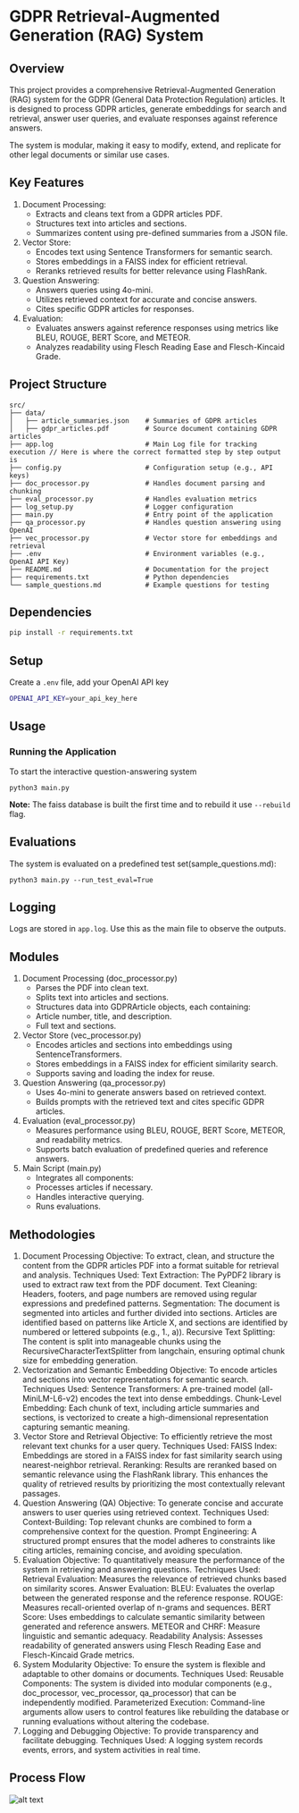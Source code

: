 # GDPR Retrieval-Augmented Generation (RAG) System

## Overview

This project provides a comprehensive Retrieval-Augmented Generation (RAG) system for the GDPR (General Data Protection Regulation) articles. It is designed to process GDPR articles, generate embeddings for search and retrieval, answer user queries, and evaluate responses against reference answers.

The system is modular, making it easy to modify, extend, and replicate for other legal documents or similar use cases.

## Key Features

1. Document Processing:
    - Extracts and cleans text from a GDPR articles PDF.
    - Structures text into articles and sections.
    - Summarizes content using pre-defined summaries from a JSON file.
2. Vector Store:
    - Encodes text using Sentence Transformers for semantic search.
    - Stores embeddings in a FAISS index for efficient retrieval.
    - Reranks retrieved results for better relevance using FlashRank.
3. Question Answering:
    - Answers queries using 4o-mini.
    - Utilizes retrieved context for accurate and concise answers.
    - Cites specific GDPR articles for responses.
4. Evaluation:
    - Evaluates answers against reference responses using metrics like BLEU, ROUGE, BERT Score, and METEOR.
    - Analyzes readability using Flesch Reading Ease and Flesch-Kincaid Grade.

## Project Structure

```python3
src/
├── data/
│   ├── article_summaries.json    # Summaries of GDPR articles
│   ├── gdpr_articles.pdf         # Source document containing GDPR articles
├── app.log                       # Main Log file for tracking execution // Here is where the correct formatted step by step output is
├── config.py                     # Configuration setup (e.g., API keys)
├── doc_processor.py              # Handles document parsing and chunking
├── eval_processor.py             # Handles evaluation metrics
├── log_setup.py                  # Logger configuration
├── main.py                       # Entry point of the application
├── qa_processor.py               # Handles question answering using OpenAI
├── vec_processor.py              # Vector store for embeddings and retrieval
├── .env                          # Environment variables (e.g., OpenAI API Key)
├── README.md                     # Documentation for the project
├── requirements.txt              # Python dependencies
└── sample_questions.md           # Example questions for testing
```

## Dependencies

```bash
pip install -r requirements.txt
```

## Setup

Create a `.env` file, add your OpenAI API key

```bash
OPENAI_API_KEY=your_api_key_here
```

## Usage

### Running the Application

To start the interactive question-answering system

```python3
python3 main.py
```
**Note:** The faiss database is built the first time and to rebuild it use `--rebuild` flag.
## Evaluations

The system is evaluated on a predefined test set(sample_questions.md):

```python3
python3 main.py --run_test_eval=True
```

## Logging

Logs are stored in `app.log`. Use this as the main file to observe the outputs.

## Modules

1. Document Processing (doc_processor.py)
    - Parses the PDF into clean text.
    - Splits text into articles and sections.
    - Structures data into GDPRArticle objects, each containing:
    - Article number, title, and description.
    - Full text and sections.
2. Vector Store (vec_processor.py)
    - Encodes articles and sections into embeddings using SentenceTransformers.
    - Stores embeddings in a FAISS index for efficient similarity search.
    - Supports saving and loading the index for reuse.
3. Question Answering (qa_processor.py)
    - Uses 4o-mini to generate answers based on retrieved context.
    - Builds prompts with the retrieved text and cites specific GDPR articles.
4. Evaluation (eval_processor.py)
    - Measures performance using BLEU, ROUGE, BERT Score, METEOR, and readability metrics.
    - Supports batch evaluation of predefined queries and reference answers.
5. Main Script (main.py)
    - Integrates all components:
    - Processes articles if necessary.
    - Handles interactive querying.
    - Runs evaluations.

## Methodologies

1. Document Processing
    Objective: To extract, clean, and structure the content from the GDPR articles PDF into a format suitable for retrieval and analysis.
    Techniques Used:
        Text Extraction: The PyPDF2 library is used to extract raw text from the PDF document.
        Text Cleaning: Headers, footers, and page numbers are removed using regular expressions and predefined patterns.
        Segmentation: The document is segmented into articles and further divided into sections. Articles are identified based on patterns like Article X, and sections are identified by numbered or lettered subpoints (e.g., 1., a)).
        Recursive Text Splitting: The content is split into manageable chunks using the RecursiveCharacterTextSplitter from langchain, ensuring optimal chunk size for embedding generation.
2. Vectorization and Semantic Embedding
    Objective: To encode articles and sections into vector representations for semantic search.
    Techniques Used:
        Sentence Transformers: A pre-trained model (all-MiniLM-L6-v2) encodes the text into dense embeddings.
        Chunk-Level Embedding: Each chunk of text, including article summaries and sections, is vectorized to create a high-dimensional representation capturing semantic meaning.
3. Vector Store and Retrieval
    Objective: To efficiently retrieve the most relevant text chunks for a user query.
    Techniques Used:
        FAISS Index: Embeddings are stored in a FAISS index for fast similarity search using nearest-neighbor retrieval.
        Reranking: Results are reranked based on semantic relevance using the FlashRank library. This enhances the quality of retrieved results by prioritizing the most contextually relevant passages.
4. Question Answering (QA)
    Objective: To generate concise and accurate answers to user queries using retrieved context.
    Techniques Used:
        Context-Building: Top relevant chunks are combined to form a comprehensive context for the question.
        Prompt Engineering: A structured prompt ensures that the model adheres to constraints like citing articles, remaining concise, and avoiding speculation.
5. Evaluation
    Objective: To quantitatively measure the performance of the system in retrieving and answering questions.
    Techniques Used:
    Retrieval Evaluation: Measures the relevance of retrieved chunks based on similarity scores.
    Answer Evaluation:
        BLEU: Evaluates the overlap between the generated response and the reference response.
        ROUGE: Measures recall-oriented overlap of n-grams and sequences.
        BERT Score: Uses embeddings to calculate semantic similarity between generated and reference answers.
        METEOR and CHRF: Measure linguistic and semantic adequacy.
        Readability Analysis: Assesses readability of generated answers using Flesch Reading Ease and Flesch-Kincaid Grade metrics.
6. System Modularity
    Objective: To ensure the system is flexible and adaptable to other domains or documents.
    Techniques Used:
        Reusable Components: The system is divided into modular components (e.g., doc_processor, vec_processor, qa_processor) that can be independently modified.
        Parameterized Execution: Command-line arguments allow users to control features like rebuilding the database or running evaluations without altering the codebase.
7. Logging and Debugging
    Objective: To provide transparency and facilitate debugging.
    Techniques Used:
        A logging system records events, errors, and system activities in real time.


## Process Flow

![alt text](../flow.png)
